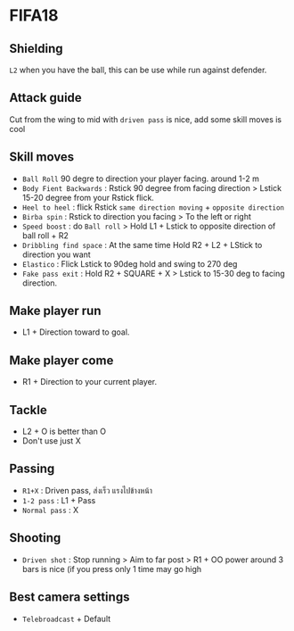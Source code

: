 # FIFA18

## Shielding
`L2` when you have the ball, this can be use while run against defender.

## Attack guide
Cut from the wing to mid with `driven pass` is nice, add some skill moves is cool

## Skill moves
- `Ball Roll` 90 degre to direction your player facing. around 1-2 m
- `Body Fient Backwards` : Rstick 90 degree from facing direction > Lstick 15-20 degree from your Rstick flick.
- `Heel to heel` : flick Rstick `same direction moving` + `opposite direction`
- `Birba spin` : Rstick to direction you facing > To the left or right
- `Speed boost` : do `Ball roll` > Hold L1 + Lstick to opposite direction of ball roll + R2
- `Dribbling find space` : At the same time Hold R2 + L2 + LStick to direction you want
- `Elastico` : Flick Lstick to 90deg hold and swing to 270 deg
- `Fake pass exit` : Hold R2 + SQUARE + X > Lstick to 15-30 deg to facing direction.
## Make player run
- L1 + Direction toward to goal.

## Make player come
- R1 + Direction to your current player.

## Tackle
- L2 + O is better than O
- Don't use just X

## Passing
- `R1+X` : Driven pass, ส่งเร็ว แรงไปข้างหน้า
- `1-2 pass` : L1 + Pass
- `Normal pass` : X

## Shooting
- `Driven shot` : Stop running > Aim to far post > R1 + OO power around 3 bars is nice (if you press only 1 time may go high

## Best camera settings
- `Telebroadcast` + Default
